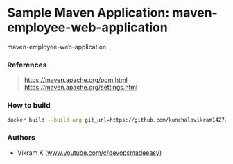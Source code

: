 #  Sample Maven Application: maven-employee-web-application
maven-employee-web-application

### References

> https://maven.apache.org/pom.html
> https://maven.apache.org/settings.html

### How to build

```sh
docker build --build-arg git_url=https://github.com/kunchalavikram1427/maven-employee-web-application.git --build-arg project_name=maven-employee-web-application  --build-arg artifact_id=employee -t employee:4.0 .
```
### Authors
- Vikram K (www.youtube.com/c/devopsmadeeasy)
